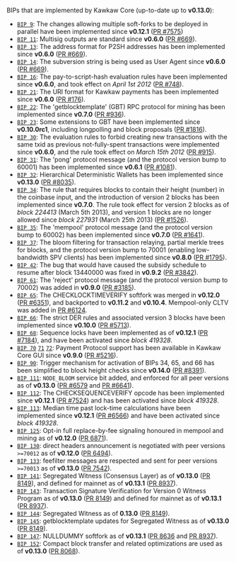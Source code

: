 BIPs that are implemented by Kawkaw Core (up-to-date up to **v0.13.0**):

* [`BIP 9`](https://github.com/Bitcoin/bips/blob/master/bip-0009.mediawiki): The changes allowing multiple soft-forks to be deployed in parallel have been implemented since **v0.12.1**  ([PR #7575](https://github.com/Bitcoin/bitcoin/pull/7575))
* [`BIP 11`](https://github.com/Bitcoin/bips/blob/master/bip-0011.mediawiki): Multisig outputs are standard since **v0.6.0** ([PR #669](https://github.com/Bitcoin/bitcoin/pull/669)).
* [`BIP 13`](https://github.com/Bitcoin/bips/blob/master/bip-0013.mediawiki): The address format for P2SH addresses has been implemented since **v0.6.0** ([PR #669](https://github.com/Bitcoin/bitcoin/pull/669)).
* [`BIP 14`](https://github.com/Bitcoin/bips/blob/master/bip-0014.mediawiki): The subversion string is being used as User Agent since **v0.6.0** ([PR #669](https://github.com/Bitcoin/bitcoin/pull/669)).
* [`BIP 16`](https://github.com/Bitcoin/bips/blob/master/bip-0016.mediawiki): The pay-to-script-hash evaluation rules have been implemented since **v0.6.0**, and took effect on *April 1st 2012* ([PR #748](https://github.com/Bitcoin/bitcoin/pull/748)).
* [`BIP 21`](https://github.com/Bitcoin/bips/blob/master/bip-0021.mediawiki): The URI format for Kawkaw payments has been implemented since **v0.6.0** ([PR #176](https://github.com/Bitcoin/bitcoin/pull/176)).
* [`BIP 22`](https://github.com/Bitcoin/bips/blob/master/bip-0022.mediawiki): The 'getblocktemplate' (GBT) RPC protocol for mining has been implemented since **v0.7.0** ([PR #936](https://github.com/Bitcoin/bitcoin/pull/936)).
* [`BIP 23`](https://github.com/Bitcoin/bips/blob/master/bip-0023.mediawiki): Some extensions to GBT have been implemented since **v0.10.0rc1**, including longpolling and block proposals ([PR #1816](https://github.com/Bitcoin/bitcoin/pull/1816)).
* [`BIP 30`](https://github.com/Bitcoin/bips/blob/master/bip-0030.mediawiki): The evaluation rules to forbid creating new transactions with the same txid as previous not-fully-spent transactions were implemented since **v0.6.0**, and the rule took effect on *March 15th 2012* ([PR #915](https://github.com/Bitcoin/bitcoin/pull/915)).
* [`BIP 31`](https://github.com/Bitcoin/bips/blob/master/bip-0031.mediawiki): The 'pong' protocol message (and the protocol version bump to 60001) has been implemented since **v0.6.1** ([PR #1081](https://github.com/Bitcoin/bitcoin/pull/1081)).
* [`BIP 32`](https://github.com/Bitcoin/bips/blob/master/bip-0032.mediawiki): Hierarchical Deterministic Wallets has been implemented since **v0.13.0** ([PR #8035](https://github.com/Bitcoin/bitcoin/pull/8035)).
* [`BIP 34`](https://github.com/Bitcoin/bips/blob/master/bip-0034.mediawiki): The rule that requires blocks to contain their height (number) in the coinbase input, and the introduction of version 2 blocks has been implemented since **v0.7.0**. The rule took effect for version 2 blocks as of *block 224413* (March 5th 2013), and version 1 blocks are no longer allowed since *block 227931* (March 25th 2013) ([PR #1526](https://github.com/Bitcoin/bitcoin/pull/1526)).
* [`BIP 35`](https://github.com/Bitcoin/bips/blob/master/bip-0035.mediawiki): The 'mempool' protocol message (and the protocol version bump to 60002) has been implemented since **v0.7.0** ([PR #1641](https://github.com/Bitcoin/bitcoin/pull/1641)).
* [`BIP 37`](https://github.com/Bitcoin/bips/blob/master/bip-0037.mediawiki): The bloom filtering for transaction relaying, partial merkle trees for blocks, and the protocol version bump to 70001 (enabling low-bandwidth SPV clients) has been implemented since **v0.8.0** ([PR #1795](https://github.com/Bitcoin/bitcoin/pull/1795)).
* [`BIP 42`](https://github.com/Bitcoin/bips/blob/master/bip-0042.mediawiki): The bug that would have caused the subsidy schedule to resume after block 13440000 was fixed in **v0.9.2** ([PR #3842](https://github.com/Bitcoin/bitcoin/pull/3842)).
* [`BIP 61`](https://github.com/Bitcoin/bips/blob/master/bip-0061.mediawiki): The 'reject' protocol message (and the protocol version bump to 70002) was added in **v0.9.0** ([PR #3185](https://github.com/Bitcoin/bitcoin/pull/3185)).
* [`BIP 65`](https://github.com/Bitcoin/bips/blob/master/bip-0065.mediawiki): The CHECKLOCKTIMEVERIFY softfork was merged in **v0.12.0** ([PR #6351](https://github.com/Bitcoin/bitcoin/pull/6351)), and backported to **v0.11.2** and **v0.10.4**. Mempool-only CLTV was added in [PR #6124](https://github.com/Bitcoin/bitcoin/pull/6124).
* [`BIP 66`](https://github.com/Bitcoin/bips/blob/master/bip-0066.mediawiki): The strict DER rules and associated version 3 blocks have been implemented since **v0.10.0** ([PR #5713](https://github.com/Bitcoin/bitcoin/pull/5713)).
* [`BIP 68`](https://github.com/Bitcoin/bips/blob/master/bip-0068.mediawiki): Sequence locks have been implemented as of **v0.12.1**  ([PR #7184](https://github.com/Bitcoin/bitcoin/pull/7184)), and have been activated since *block 419328*.
* [`BIP 70`](https://github.com/Bitcoin/bips/blob/master/bip-0070.mediawiki) [`71`](https://github.com/Bitcoin/bips/blob/master/bip-0071.mediawiki) [`72`](https://github.com/Bitcoin/bips/blob/master/bip-0072.mediawiki): Payment Protocol support has been available in Kawkaw Core GUI since **v0.9.0** ([PR #5216](https://github.com/Bitcoin/bitcoin/pull/5216)).
* [`BIP 90`](https://github.com/Bitcoin/bips/blob/master/bip-0090.mediawiki): Trigger mechanism for activation of BIPs 34, 65, and 66 has been simplified to block height checks since **v0.14.0** ([PR #8391](https://github.com/Bitcoin/bitcoin/pull/8391)).
* [`BIP 111`](https://github.com/Bitcoin/bips/blob/master/bip-0111.mediawiki): `NODE_BLOOM` service bit added, and enforced for all peer versions as of **v0.13.0** ([PR #6579](https://github.com/Bitcoin/bitcoin/pull/6579) and [PR #6641](https://github.com/Bitcoin/bitcoin/pull/6641)).
* [`BIP 112`](https://github.com/Bitcoin/bips/blob/master/bip-0112.mediawiki): The CHECKSEQUENCEVERIFY opcode has been implemented since **v0.12.1** ([PR #7524](https://github.com/Bitcoin/bitcoin/pull/7524)) and has been activated since *block 419328*.
* [`BIP 113`](https://github.com/Bitcoin/bips/blob/master/bip-0113.mediawiki): Median time past lock-time calculations have been implemented since **v0.12.1** ([PR #6566](https://github.com/Bitcoin/bitcoin/pull/6566)) and have been activated since *block 419328*.
* [`BIP 125`](https://github.com/Bitcoin/bips/blob/master/bip-0125.mediawiki): Opt-in full replace-by-fee signaling honoured in mempool and mining as of **v0.12.0** ([PR 6871](https://github.com/Bitcoin/bitcoin/pull/6871)).
* [`BIP 130`](https://github.com/Bitcoin/bips/blob/master/bip-0130.mediawiki): direct headers announcement is negotiated with peer versions `>=70012` as of **v0.12.0** ([PR 6494](https://github.com/Bitcoin/bitcoin/pull/6494)).
* [`BIP 133`](https://github.com/Bitcoin/bips/blob/master/bip-0133.mediawiki): feefilter messages are respected and sent for peer versions `>=70013` as of **v0.13.0** ([PR 7542](https://github.com/Bitcoin/bitcoin/pull/7542)).
* [`BIP 141`](https://github.com/Bitcoin/bips/blob/master/bip-0141.mediawiki): Segregated Witness (Consensus Layer) as of **v0.13.0** ([PR 8149](https://github.com/Bitcoin/bitcoin/pull/8149)), and defined for mainnet as of **v0.13.1** ([PR 8937](https://github.com/Bitcoin/bitcoin/pull/8937)).
* [`BIP 143`](https://github.com/Bitcoin/bips/blob/master/bip-0143.mediawiki): Transaction Signature Verification for Version 0 Witness Program as of **v0.13.0** ([PR 8149](https://github.com/Bitcoin/bitcoin/pull/8149)) and defined for mainnet as of **v0.13.1** ([PR 8937](https://github.com/Bitcoin/bitcoin/pull/8937)).
* [`BIP 144`](https://github.com/Bitcoin/bips/blob/master/bip-0144.mediawiki): Segregated Witness as of **0.13.0** ([PR 8149](https://github.com/Bitcoin/bitcoin/pull/8149)).
* [`BIP 145`](https://github.com/Bitcoin/bips/blob/master/bip-0145.mediawiki): getblocktemplate updates for Segregated Witness as of **v0.13.0** ([PR 8149](https://github.com/Bitcoin/bitcoin/pull/8149)).
* [`BIP 147`](https://github.com/Bitcoin/bips/blob/master/bip-0147.mediawiki): NULLDUMMY softfork as of **v0.13.1** ([PR 8636](https://github.com/Bitcoin/bitcoin/pull/8636) and [PR 8937](https://github.com/Bitcoin/bitcoin/pull/8937)).
* [`BIP 152`](https://github.com/Bitcoin/bips/blob/master/bip-0152.mediawiki): Compact block transfer and related optimizations are used as of **v0.13.0** ([PR 8068](https://github.com/Bitcoin/bitcoin/pull/8068)).
